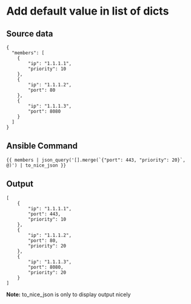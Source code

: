 # Add default value in list of dicts

## Source data
```
{
  "members": [
    {
        "ip": "1.1.1.1",
        "priority": 10
    },
    {
        "ip": "1.1.1.2",
        "port": 80
    },
    {
        "ip": "1.1.1.3",
        "port": 8080
    }
  ]
}
```

## Ansible Command

```
{{ members | json_query('[].merge(`{"port": 443, "priority": 20}`, @)') | to_nice_json }}
```

## Output

```
[
    {
        "ip": "1.1.1.1",
        "port": 443,
        "priority": 10
    },
    {
        "ip": "1.1.1.2",
        "port": 80,
        "priority": 20
    },
    {
        "ip": "1.1.1.3",
        "port": 8080,
        "priority": 20
    }
]
```
**Note:** to_nice_json is only to display output nicely
